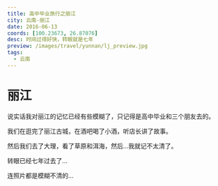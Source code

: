 ```yaml
---
title: 高中毕业旅行之丽江
city: 云南-丽江
date: 2016-06-13
coords: [100.23673, 26.87076]
desc: 时间过得好快，转眼就是七年
preview: /images/travel/yunnan/lj_preview.jpg
tags: 
  - 云南
---
```


# 丽江

说实话我对丽江的记忆已经有些模糊了，只记得是高中毕业和三个朋友去的。

我们在逛完了丽江古城，在酒吧喝了小酒，听店长讲了故事。

然后我们去了大理，看了草原和洱海，然后...我就记不太清了。

转眼已经七年过去了...

连照片都是模糊不清的...
